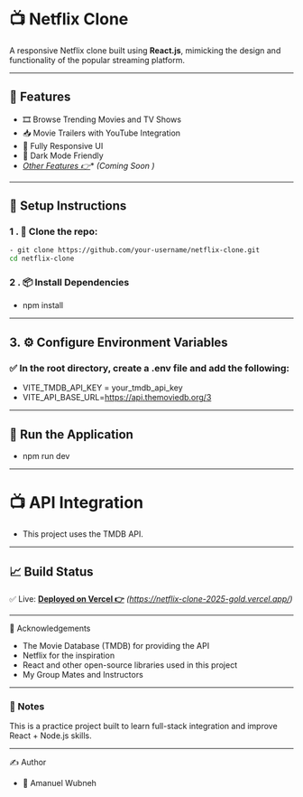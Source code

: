 
# 📺 Netflix Clone

A responsive Netflix clone built using **React.js**, mimicking the design and functionality of the popular streaming platform.

---

## 🚀 Features

- 🎞️ Browse Trending Movies and TV Shows
- 📥 Movie Trailers with YouTube Integration
- 📱 Fully Responsive UI
- 🌙 Dark Mode Friendly
- *[Other Features 👉](#)** _(Coming Soon )_

---


## 🧪 Setup Instructions

### 1 .  📁 Clone the repo:
```bash
- git clone https://github.com/your-username/netflix-clone.git
cd netflix-clone

```
### 2 .  📦 Install Dependencies

- npm install
----
## 3. ⚙️ Configure Environment Variables

### ✅ In the root directory, create a .env file and add the following:

- VITE_TMDB_API_KEY = your_tmdb_api_key
- VITE_API_BASE_URL=https://api.themoviedb.org/3

---

## 🚀 Run the Application

- npm run dev

---

# 📺 API Integration

- This project uses the TMDB API.

---


## 📈 Build Status


✅ Live: **[Deployed on Vercel 👉](#)** _(https://netflix-clone-2025-gold.vercel.app/)_


---

👏 Acknowledgements

- The Movie Database (TMDB) for providing the API
- Netflix for the inspiration
- React and other open-source libraries used in this project
- My Group Mates and Instructors

---

### 📌 Notes

This is a practice project built to learn full-stack integration and improve React + Node.js skills.

---


✍️ Author

- 👤 Amanuel Wubneh
